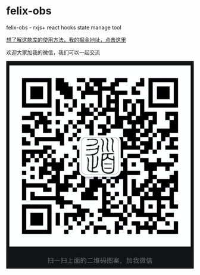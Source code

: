 # felix-obs
felix-obs - rxjs+ react hooks  state manage tool

[想了解这款库的使用方法，我的掘金地址，点击这里](https://juejin.cn/post/6959899164859711519)

欢迎大家加我的微信，我们可以一起交流

![FelixWechat](https://github.com/tanghui315/felix-obs/raw/master/Felix-weixin.png)
